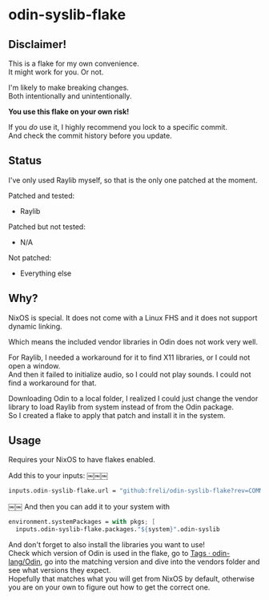 # odin-syslib-flake

## Disclaimer!

This is a flake for my own convenience.  
It might work for you. Or not.

I'm likely to make breaking changes.  
Both intentionally and unintentionally.

**You use this flake on your own risk!**

If you *do* use it, I highly recommend you lock to a specific commit.  
And check the commit history before you update.

## Status

I've only used Raylib myself, so that is the only one patched at the moment.

Patched and tested:
- Raylib

Patched but not tested:
- N/A

Not patched:
- Everything else

## Why?

NixOS is special. It does not come with a Linux FHS and it does not support dynamic linking.

Which means the included vendor libraries in Odin does not work very well.

For Raylib, I needed a workaround for it to find X11 libraries, or I could not open a window.  
And then it failed to initialize audio, so I could not play sounds. I could not find a workaround for that.

Downloading Odin to a local folder, I realized I could just change the vendor library to load Raylib from system instead of from the Odin package.  
So I created a flake to apply that patch and install it in the system.

## Usage

Requires your NixOS to have flakes enabled.

Add this to your inputs:
￼￼￼
``` nix
inputs.odin-syslib-flake.url = "github:freli/odin-syslib-flake?rev=COMMIT_SHA";
```
￼￼
And then you can add it to your system with

``` nix
environment.systemPackages = with pkgs; [
  inputs.odin-syslib-flake.packages."${system}".odin-syslib
```

And don't forget to also install the libraries you want to use!  
Check which version of Odin is used in the flake, go to [Tags · odin-lang/Odin](https://github.com/odin-lang/Odin/tags),
go into the matching version and dive into the vendors folder and see what versions they expect.  
Hopefully that matches what you will get from NixOS by default, otherwise you are on your own to figure out how to get the correct one.
